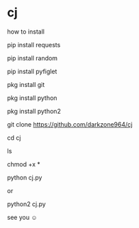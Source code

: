 # cj

how to install 

pip install requests

pip install random

pip install pyfiglet 

pkg install git

pkg install python 

pkg install python2

git clone https://github.com/darkzone964/cj

cd cj

ls

chmod +x * 

python cj.py

or

python2 cj.py

see you ☺️
